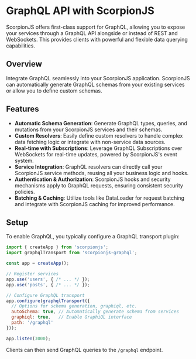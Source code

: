 # GraphQL API with ScorpionJS

ScorpionJS offers first-class support for GraphQL, allowing you to expose your services through a GraphQL API alongside or instead of REST and WebSockets. This provides clients with powerful and flexible data querying capabilities.

## Overview

Integrate GraphQL seamlessly into your ScorpionJS application. ScorpionJS can automatically generate GraphQL schemas from your existing services or allow you to define custom schemas.

## Features

- **Automatic Schema Generation**: Generate GraphQL types, queries, and mutations from your ScorpionJS services and their schemas.
- **Custom Resolvers**: Easily define custom resolvers to handle complex data fetching logic or integrate with non-service data sources.
- **Real-time with Subscriptions**: Leverage GraphQL Subscriptions over WebSockets for real-time updates, powered by ScorpionJS's event system.
- **Service Integration**: GraphQL resolvers can directly call your ScorpionJS service methods, reusing all your business logic and hooks.
- **Authentication & Authorization**: ScorpionJS hooks and security mechanisms apply to GraphQL requests, ensuring consistent security policies.
- **Batching & Caching**: Utilize tools like DataLoader for request batching and integrate with ScorpionJS caching for improved performance.

## Setup

To enable GraphQL, you typically configure a GraphQL transport plugin:

```javascript
import { createApp } from 'scorpionjs';
import graphqlTransport from 'scorpionjs-graphql';

const app = createApp();

// Register services
app.use('users', { /* ... */ });
app.use('posts', { /* ... */ });

// Configure GraphQL transport
app.configure(graphqlTransport({
  // Options for schema generation, graphiql, etc.
  autoSchema: true, // Automatically generate schema from services
  graphiql: true,   // Enable GraphiQL interface
  path: '/graphql'
}));

app.listen(3000);
```

Clients can then send GraphQL queries to the `/graphql` endpoint.

